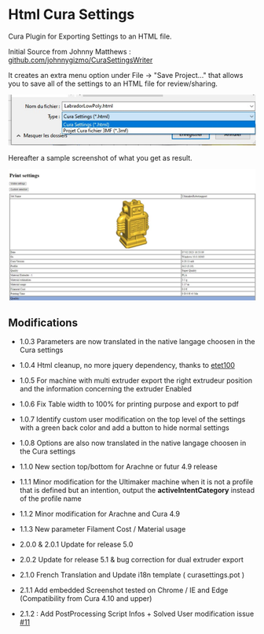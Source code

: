 # Html Cura Settings

Cura Plugin for Exporting Settings to an HTML file.

Initial Source from Johnny Matthews :  [github.com/johnnygizmo/CuraSettingsWriter](https://github.com/johnnygizmo/CuraSettingsWriter)

It creates an extra menu option under File -> "Save Project..." that allows you to save all of the settings to an HTML file for review/sharing. 

![Menu](./help/menu.jpg)

Hereafter a sample screenshot of what you get as result.

![rapport](./help/rapport.jpg)

## Modifications

- 1.0.3 Parameters are now translated in the native langage choosen in the Cura settings
- 1.0.4 Html cleanup, no more jquery dependency,  thanks to [etet100](https://github.com/etet100) 
- 1.0.5 For machine with multi extruder export the right extrudeur position and the information concerning the extruder Enabled
- 1.0.6 Fix Table width to 100% for printing purpose and export to pdf
- 1.0.7 Identify custom user modification on the top level of the settings with a green back color and add a button to hide normal settings
- 1.0.8 Options are also now translated in the native langage choosen in the Cura settings


- 1.1.0 New section top/bottom for Arachne or futur 4.9 release
- 1.1.1 Minor modification for the Ultimaker machine when it is not a profile that is defined but an intention, output the **activeIntentCategory** instead of the profile name
- 1.1.2 Minor modification for Arachne and Cura 4.9
- 1.1.3 New parameter Filament Cost / Material usage


- 2.0.0 & 2.0.1  Update for release 5.0
- 2.0.2 Update for release 5.1 & bug correction for dual extruder export 


- 2.1.0 French Translation and Update i18n template ( curasettings.pot )
- 2.1.1 Add embedded Screenshot tested on Chrome / IE and Edge  (Compatibility from Cura 4.10 and upper)

- 2.1.2 : Add PostProcessing Script Infos + Solved User modification issue [#11](https://github.com/5axes/CuraSettingsWriter/issues/11)
